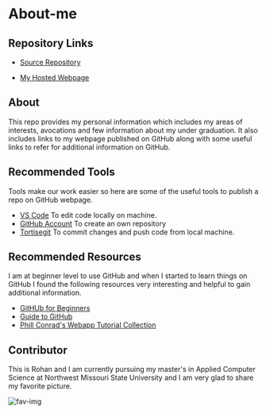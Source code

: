 # About-me

## Repository Links

- [Source Repository](https://github.com/rohan6471/About-me)

- [My Hosted Webpage](https://https://rohan6471.github.io/about-me)

## About
This repo provides my personal information which includes my areas of interests, avocations and few information about my under graduation. It also includes links to my webpage published on GitHub along with some useful links to refer for additional information on GitHub.

## Recommended Tools
Tools make our work easier so here are some of the useful tools to publish a repo on GitHub webpage.

- [VS Code](https://code.visualstudio.com) To edit code locally on machine.
- [GitHub Account](https://github.com) To create an own repository
- [Tortisegit](https://tortoisegit.org) To commit changes and push code from local machine.

## Recommended Resources

I am at beginner level to use GitHub and when I started to learn things on GitHub I found the following resources very interesting and helpful to gain additional information. 

- [GitHUb for Beginners](https://towardsdatascience.com/getting-started-with-git-and-github-6fcd0f2d4ac6)
- [Guide to GitHub](https://readwrite.com/2013/09/30/understanding-github-a-journey-for-beginners-part-1)
- [Phill Conrad's Webapp Tutorial Collection](https://github.com/pconrad-webapps)

## Contributor
 This is Rohan and I am currently pursuing my master's in Applied Computer Science at Northwest Missouri State University and I am very glad to share my favorite picture.

![fav-img](https://scontent-ort2-2.xx.fbcdn.net/v/t1.0-9/60342268_1057148171151331_9100605864191983616_n.jpg?_nc_cat=110&_nc_oc=AQlA9Z49Q6Sc2bPPBxDDHjMUsq7lKLUeDJ5fs46Aior_JqzoLJzHTd90uJ8uRDFIQf4&_nc_ht=scontent-ort2-2.xx&oh=6ab640b60fcf263aaafeeceed3473f6e&oe=5E12DA30)


